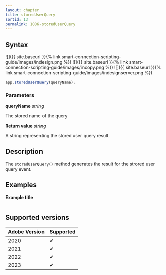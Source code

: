 ```yaml
---
layout: chapter
title: storedUserQuery
sortid: 13
permalink: 1086-storedUserQuery
---
```


## Syntax

![]({{ site.baseurl }}{% link smart-connection-scripting-guide/images/indesign.png %}) ![]({{ site.baseurl }}{% link smart-connection-scripting-guide/images/incopy.png %}) ![]({{ site.baseurl }}{% link smart-connection-scripting-guide/images/indesignserver.png %})

```javascript
app.storedUserQuery(queryName);
```

### Parameters

**queryName** _string_

The stored name of the query

**Return value** _string_

A string representing the stored user query result.

## Description

The `storedUserQuery()` method generates the result for the strored user query event.

## Examples

**Example title**

```javascript

```

## Supported versions

| Adobe Version | Supported |
| ------------- | --------- |
| 2020          | ✔         |
| 2021          | ✔         |
| 2022          | ✔         |
| 2023          | ✔         |
